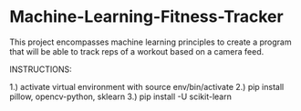 # Machine-Learning-Fitness-Tracker
This project encompasses machine learning principles to create a program that will be able to track reps of a workout based on a camera feed.

INSTRUCTIONS:

1.) activate virtual environment with source env/bin/activate
2.) pip install pillow, opencv-python, sklearn
3.) pip install -U scikit-learn

